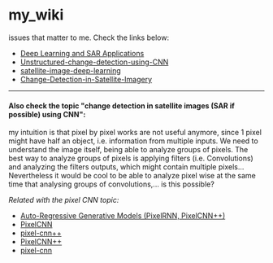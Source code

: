 # my_wiki
issues that matter to me. Check the links below:


- [Deep Learning and SAR Applications](https://towardsdatascience.com/deep-learning-and-sar-applications-81ba1a319def)
- [Unstructured-change-detection-using-CNN](https://github.com/vbhavank/Unstructured-change-detection-using-CNN)
- [satellite-image-deep-learning](https://github.com/robmarkcole/satellite-image-deep-learning)
- [Change-Detection-in-Satellite-Imagery](https://github.com/abhijeet3922/Change-Detection-in-Satellite-Imagery)

_____________

#### Also check the topic "change detection in satellite images (SAR if possible) using CNN":

my intuition is that pixel by pixel works are not useful anymore, since 1 pixel might have half an object, i.e. information
from multiple inputs. We need to understand the image itself, being able to analyze groups of pixels.
The best way to analyze groups of pixels is applying filters (i.e. Convolutions) and analyzing the filters outputs, which
might contain multiple pixels... Nevertheless it would be cool to be able to analyze pixel wise at the same time that
analysing groups of convolutions,... is this possible?

*Related with the pixel CNN topic:*
- [Auto-Regressive Generative Models (PixelRNN, PixelCNN++)](https://towardsdatascience.com/auto-regressive-generative-models-pixelrnn-pixelcnn-32d192911173)
- [PixelCNN](http://sergeiturukin.com/2017/02/22/pixelcnn.html)
- [pixel-cnn++](https://github.com/openai/pixel-cnn)
- [PixelCNN++](https://github.com/pclucas14/pixel-cnn-pp)
- [pixel-cnn](https://github.com/openai/pixel-cnn/blob/master/pixel_cnn_pp/nn.py)
